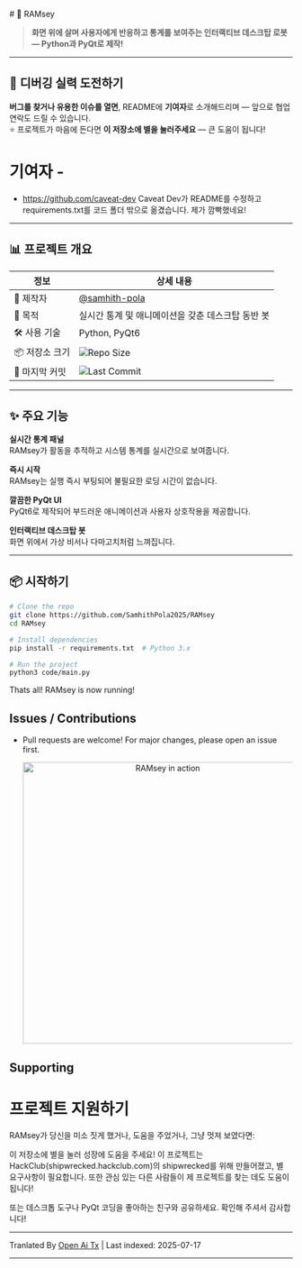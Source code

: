 <translate-content># 🤖 RAMsey

> **화면 위에 살며 사용자에게 반응하고 통계를 보여주는 인터랙티브 데스크탑 로봇 — Python과 PyQt로 제작!**

---

## 🚀 디버깅 실력 도전하기  
**버그를 찾거나 유용한 이슈를 열면**, README에 **기여자**로 소개해드리며 — 앞으로 협업 연락도 드릴 수 있습니다.  
⭐ 프로젝트가 마음에 든다면 **이 저장소에 별을 눌러주세요** — 큰 도움이 됩니다!

# 기여자 -
- https://github.com/caveat-dev
Caveat Dev가 README를 수정하고 requirements.txt를 코드 폴더 밖으로 옮겼습니다. 제가 깜빡했네요!
---

## 📊 프로젝트 개요

| 정보             | 상세 내용                                             |
|------------------|------------------------------------------------------|
| 👤 제작자        | [@samhith-pola](https://github.com/Githubuser1122bruh) |
| 🧠 목적          | 실시간 통계 및 애니메이션을 갖춘 데스크탑 동반 봇      |
| 🛠️ 사용 기술     | Python, PyQt6                                        |
| 📦 저장소 크기   | ![Repo Size](https://img.shields.io/github/repo-size/Githubuser1122bruh/RAMsey) |
| 📅 마지막 커밋   | ![Last Commit](https://img.shields.io/github/last-commit/Githubuser1122bruh/RAMsey) |

---

## ✨ 주요 기능

 **실시간 통계 패널**  
RAMsey가 활동을 추적하고 시스템 통계를 실시간으로 보여줍니다.

 **즉시 시작**  
RAMsey는 실행 즉시 부팅되어 불필요한 로딩 시간이 없습니다.

 **깔끔한 PyQt UI**  
PyQt6로 제작되어 부드러운 애니메이션과 사용자 상호작용을 제공합니다.

 **인터랙티브 데스크탑 봇**  
화면 위에서 가상 비서나 다마고치처럼 느껴집니다.

---

## 📦 시작하기

```bash
# Clone the repo
git clone https://github.com/SamhithPola2025/RAMsey
cd RAMsey

# Install dependencies
pip install -r requirements.txt  # Python 3.x

# Run the project
python3 code/main.py
```
Thats all! RAMsey is now running!

## Issues / Contributions

- Pull requests are welcome! For major changes, please open an issue first.

  <div align="center">
    <img src="https://raw.githubusercontent.com/SamhithPola2025/RAMsey/main/code/images/Demo.gif" alt="RAMsey in action" width="500">
  </div>

## Supporting
# 프로젝트 지원하기

RAMsey가 당신을 미소 짓게 했거나, 도움을 주었거나, 그냥 멋져 보였다면:

이 저장소에 별을 눌러 성장에 도움을 주세요! 이 프로젝트는 HackClub(shipwrecked.hackclub.com)의 shipwrecked를 위해 만들어졌고, 별 요구사항이 필요합니다. 또한 관심 있는 다른 사람들이 제 프로젝트를 찾는 데도 도움이 됩니다!

또는 데스크톱 도구나 PyQt 코딩을 좋아하는 친구와 공유하세요.
확인해 주셔서 감사합니다!


---

Tranlated By [Open Ai Tx](https://github.com/OpenAiTx/OpenAiTx) | Last indexed: 2025-07-17

---